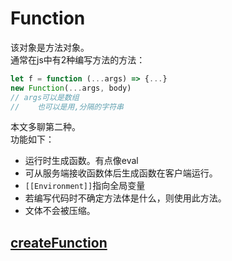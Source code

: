 # Function
该对象是方法对象。  
通常在js中有2种编写方法的方法：
```js
let f = function (...args) => {...}
new Function(...args, body)
// args可以是数组
//    也可以是用,分隔的字符串
```
本文多聊第二种。  
功能如下：  
- 运行时生成函数。有点像eval  
- 可从服务端接收函数体后生成函数在客户端运行。  
- `[[Environment]]`指向全局变量  
- 若编写代码时不确定方法体是什么，则使用此方法。  
- 文体不会被压缩。  


## [createFunction](/util/index.html)





